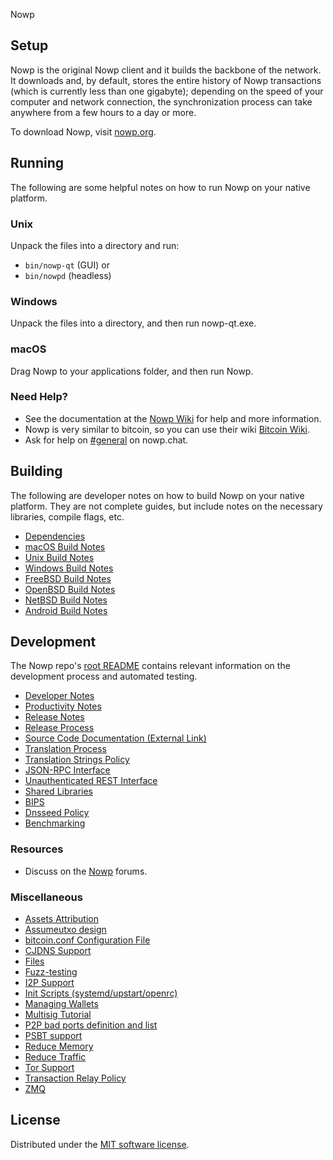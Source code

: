 Nowp

Setup
---------------------
Nowp is the original Nowp client and it builds the backbone of the network. It downloads and, by default, stores the entire history of Nowp transactions (which is currently less than one gigabyte); depending on the speed of your computer and network connection, the synchronization process can take anywhere from a few hours to a day or more.

To download Nowp, visit [nowp.org](https://nowp.org/download).

Running
---------------------
The following are some helpful notes on how to run Nowp on your native platform.

### Unix

Unpack the files into a directory and run:

- `bin/nowp-qt` (GUI) or
- `bin/nowpd` (headless)

### Windows

Unpack the files into a directory, and then run nowp-qt.exe.

### macOS

Drag Nowp to your applications folder, and then run Nowp.

### Need Help?

* See the documentation at the [Nowp Wiki](https://docs.nowp.org/)
for help and more information.
* Nowp is very similar to bitcoin, so you can use their wiki [Bitcoin Wiki](https://en.bitcoin.it/wiki/Main_Page).
* Ask for help on [#general](https://nowp.chat/) on nowp.chat.

Building
---------------------
The following are developer notes on how to build Nowp on your native platform. They are not complete guides, but include notes on the necessary libraries, compile flags, etc.

- [Dependencies](dependencies.md)
- [macOS Build Notes](build-osx.md)
- [Unix Build Notes](build-unix.md)
- [Windows Build Notes](build-windows.md)
- [FreeBSD Build Notes](build-freebsd.md)
- [OpenBSD Build Notes](build-openbsd.md)
- [NetBSD Build Notes](build-netbsd.md)
- [Android Build Notes](build-android.md)

Development
---------------------
The Nowp repo's [root README](/README.md) contains relevant information on the development process and automated testing.

- [Developer Notes](developer-notes.md)
- [Productivity Notes](productivity.md)
- [Release Notes](release-notes.md)
- [Release Process](release-process.md)
- [Source Code Documentation (External Link)](none-yet)
- [Translation Process](translation_process.md)
- [Translation Strings Policy](translation_strings_policy.md)
- [JSON-RPC Interface](JSON-RPC-interface.md)
- [Unauthenticated REST Interface](REST-interface.md)
- [Shared Libraries](shared-libraries.md)
- [BIPS](bips.md)
- [Dnsseed Policy](dnsseed-policy.md)
- [Benchmarking](benchmarking.md)

### Resources
* Discuss on the [Nowp](https://talk.nowp.org/) forums.

### Miscellaneous
- [Assets Attribution](assets-attribution.md)
- [Assumeutxo design](assumeutxo.md)
- [bitcoin.conf Configuration File](bitcoin-conf.md)
- [CJDNS Support](cjdns.md)
- [Files](files.md)
- [Fuzz-testing](fuzzing.md)
- [I2P Support](i2p.md)
- [Init Scripts (systemd/upstart/openrc)](init.md)
- [Managing Wallets](managing-wallets.md)
- [Multisig Tutorial](multisig-tutorial.md)
- [P2P bad ports definition and list](p2p-bad-ports.md)
- [PSBT support](psbt.md)
- [Reduce Memory](reduce-memory.md)
- [Reduce Traffic](reduce-traffic.md)
- [Tor Support](tor.md)
- [Transaction Relay Policy](policy/README.md)
- [ZMQ](zmq.md)

License
---------------------
Distributed under the [MIT software license](/COPYING).
